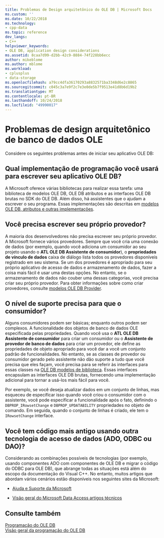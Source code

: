 ```yaml
---
title: Problemas de Design arquitetônico do OLE DB | Microsoft Docs
ms.custom: ''
ms.date: 10/22/2018
ms.technology:
- cpp-data
ms.topic: reference
dev_langs:
- C++
helpviewer_keywords:
- OLE DB, application design considerations
ms.assetid: 8caa7d99-d2bb-42c9-8884-74f228bb6ecc
author: mikeblome
ms.author: mblome
ms.workload:
- cplusplus
- data-storage
ms.openlocfilehash: a79cc4dfa36170293a8832571ba3348d6e2c8865
ms.sourcegitcommit: c045c3a7e9f2c7e3e0de5b7f9513e41d8b6d19b2
ms.translationtype: MT
ms.contentlocale: pt-BR
ms.lasthandoff: 10/24/2018
ms.locfileid: "49990017"
---
```

# <a name="ole-db-architectural-design-issues"></a>Problemas de design arquitetônico de banco de dados OLE

Considere os seguintes problemas antes de iniciar seu aplicativo OLE DB:  
  
## <a name="what-programming-implementation-will-you-use-to-write-your-ole-db-application"></a>Qual implementação de programação você usará para escrever seu aplicativo OLE DB?

A Microsoft oferece várias bibliotecas para realizar essa tarefa: uma biblioteca de modelos OLE DB, OLE DB atributos e as interfaces OLE DB brutas no SDK do OLE DB. Além disso, há assistentes que o ajudam a escrever o seu programa. Essas implementações são descritas em [modelos OLE DB, atributos e outras implementações](../../data/oledb/ole-db-templates-attributes-and-other-implementations.md).

## <a name="do-you-need-to-write-your-own-provider"></a>Você precisa escrever seu próprio provedor?

A maioria dos desenvolvedores não precisa escrever seu próprio provedor. A Microsoft fornece vários provedores. Sempre que você cria uma conexão de dados (por exemplo, quando você adiciona um consumidor ao seu projeto usando o **ATL OLE DB Assistente de consumidor**), o **propriedades de vínculo de dados** caixa de diálogo lista todos os provedores disponíveis registrado em seu sistema. Se um dos provedores é apropriado para seu próprio aplicativo de acesso de dados e armazenamento de dados, fazer a coisa mais fácil é usar uma destas opções. No entanto, se o armazenamento de dados não couber uma dessas categorias, você precisa criar seu próprio provedor. Para obter informações sobre como criar provedores, consulte [modelos OLE DB Provider](../../data/oledb/ole-db-provider-templates-cpp.md).

## <a name="what-level-of-support-do-you-need-for-your-consumer"></a>O nível de suporte precisa para que o consumidor?

Alguns consumidores podem ser básicas; enquanto outros podem ser complexos. A funcionalidade dos objetos de banco de dados OLE especificada pelas propriedades. Quando você usa o **ATL OLE DB Assistente de consumidor** para criar um consumidor ou o **Assistente de provedor de banco de dados** para criar um provedor, ele define as propriedades de objeto apropriado para você dar a você um conjunto padrão de funcionalidades. No entanto, se as classes de provedor ou consumidor gerado pelo assistente não dão suporte a tudo que você precisa que eles façam, você precisa para se referir às interfaces para essas classes na [OLE DB modelos de biblioteca](../../data/oledb/ole-db-templates.md). Essas interfaces encapsulam as interfaces OLE DB brutas, fornecendo uma implementação adicional para tornar a usá-los mais fácil para você.

Por exemplo, se você deseja atualizar dados em um conjunto de linhas, mas esqueceu de especificar isso quando você criou o consumidor com o assistente, você pode especificar a funcionalidade após o fato, definindo o `DBPROP_IRowsetChange` e `DBPROP_UPDATABILITY` propriedades no objeto de comando. Em seguida, quando o conjunto de linhas é criado, ele tem o `IRowsetChange` interface.

## <a name="do-you-have-older-code-using-another-data-access-technology-ado-odbc-or-dao"></a>Você tem código mais antigo usando outra tecnologia de acesso de dados (ADO, ODBC ou DAO)?

Considerando as combinações possíveis de tecnologias (por exemplo, usando componentes ADO com componentes de OLE DB e migrar o código do ODBC para OLE DB), que abrange todas as situações está além do escopo da documentação do Visual C++. No entanto, muitos artigos que abordam vários cenários estão disponíveis nos seguintes sites da Microsoft:

- [Ajuda e Suporte da Microsoft](https://support.microsoft.com/)

- [Visão geral do Microsoft Data Access artigos técnicos](https://msdn.microsoft.com/library/ms810811.aspx)

## <a name="see-also"></a>Consulte também

[Programação do OLE DB](../../data/oledb/ole-db-programming.md)<br/>
[Visão geral da programação do OLE DB](../../data/oledb/ole-db-programming-overview.md)
